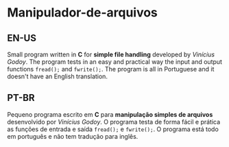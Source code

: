 # Manipulador-de-arquivos
## EN-US
Small program written in **C** for **simple file handling** developed by *Vinícius Godoy*. The program tests in an easy and practical way 
the input and output functions `fread();` and `fwrite();`. The program is all in Portuguese and it doesn't have an English translation.
## PT-BR
Pequeno programa escrito em **C** para **manipulação simples de arquivos** desenvolvido por *Vinícius Godoy*. O programa testa de forma fácil e prática 
as funções de entrada e saída `fread();` e `fwrite();`. O programa está todo em português e não tem tradução para inglês. 
